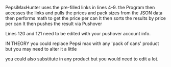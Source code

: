 PepsiMaxHunter uses the pre-filled links in lines 4-9.
the Program then accesses the links and pulls the prices and pack sizes from the JSON data then performs math to get the price per can
It then sorts the results by price per can
It then pushes the result via Pushover

Lines 120 and 121 need to be edited with your pushover account info.

IN THEORY you could replace Pepsi max with any 'pack of cans' product but you may need to alter it a little

you could also substitute in any product but you would need to edit a lot.
